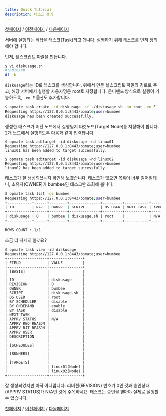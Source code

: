 ```yaml
---
title: Quick Tutorial
description: 태스크 정의
---
```


[첫페이지](QuickTutorial.md) / [이전페이지](QuickTutorial3.md) / [다음페이지](QuickTutorial5.md)

서버에 실행되는 작업을 태스크(Task)라고 합니다.
실행하기 위해 태스크를 먼저 정의해야 합니다.

먼저, 쉘스크립트 파일을 만듭니다.

```sh
$ vi diskusage.sh
#!/bin/sh
df -h
```

`diskusage`라는 ID로 태스크를 생성합니다.
위에서 만든 쉘스크립트 파일의 경로로 주고, 해당 서버에서 실행할 사용자명은 root로 지정합니다.
온디맨드 방식으로 실행이 가능하도록, `-eo E` 옵션도 추가합니다.

```sh
$ opmate task create -id diskusage -sf ./diskusage.sh -ou root -eo E
Requesting https://127.0.0.1:8443/opmate;user=bumbee
diskusage has been created successfully.
```

생성한 태스크가 어떤 노드에서 실행될지 타겟노드(Target Node)를 지정해야 합니다.
2개 노드에서 실행되도록 다음과 같이 입력합니다.

```
$ opmate task addtarget -id diskusage -nd linux01
Requesting https://127.0.0.1:8443/opmate;user=bumbee
linux01 has been added to target successfully.

$ opmate task addtarget -id diskusage -nd linux02
Requesting https://127.0.0.1:8443/opmate;user=bumbee
linux02 has been added to target successfully.
```

태스크가 잘 생성되었는지 확인해 보겠습니다.
태스크가 많으면 목록이 너무 길어질테니, 소유자(OWNER)가 bumbee인 태스크만 조회해 봅니다.

```sh
$ opmate task list -oi bumbee
Requesting https://127.0.0.1:8443/opmate;user=bumbee
+-----------+------+--------+--------------+---------+-----------+-------------+------------+
| ID        | REV. | OWNER  | SCRIPT       | OS USER | NEXT TASK | APPRV STAT. | APPRV USER |
+-----------+------+--------+--------------+---------+-----------+-------------+------------+
| diskusage | 0    | bumbee | diskusage.sh | root    |           | N/A         |            |
+-----------+------+--------+--------------+---------+-----------+-------------+------------+

ROWS COUNT : 1/1
```

조금 더 자세히 볼까요?

```
$ opmate task view -id diskusage
Requesting https://127.0.0.1:8443/opmate;user=bumbee
+------------------+---------------+
| FIELD            | VALUE         |
+------------------+---------------+
| [BASIS]          |               |
|                  |               |
| ID               | diskusage     |
| REVISION         | 0             |
| OWNER            | bumbee        |
| SCRIPT           | diskusage.sh  |
| OS USER          | root          |
| BY SCHEDULER     | disable       |
| BY ONDEMAND      | enable        |
| BY TASK          | disable       |
| NEXT TASK        |               |
| APPRV STATUS     | N/A           |
| APPRV REQ REASON |               |
| APPRV RJT REASON |               |
| APPRV USER       |               |
| DESCRIPTION      |               |
|                  |               |
| [SCHEDULES]      |               |
|                  |               |
| [RUNNERS]        |               |
|                  |               |
| [TARGETS]        |               |
|                  | linux01(Node) |
|                  | linux02(Node) |
+------------------+---------------+
```

잘 생성되었지만 아직 아니랍니다.
리비젼(REVISION) 번호가 0인 것과 승인상태(APPRV STATUS)가 N/A인 것에 주목하세요.
태스크는 승인을 받아야 실제로 실행할 수 있습니다.

[첫페이지](QuickTutorial.md) / [이전페이지](QuickTutorial3.md) / [다음페이지](QuickTutorial5.md)
